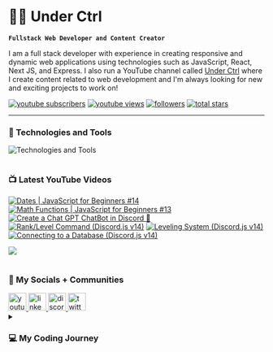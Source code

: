 # 👨‍💻 Under Ctrl

**`Fullstack Web Developer and Content Creator`**

I am a full stack developer with experience in creating responsive and dynamic web applications using technologies such as JavaScript, React, Next JS, and Express. I also run a YouTube channel called [Under Ctrl](https://youtube.com/@underctrl) where I create content related to web development and I'm always looking for new and exciting projects to work on!

<p align="left">
      <a href="https://www.youtube.com/@underctrl?sub_confirmation=1">
         <img alt="youtube subscribers" title="Subscribe" src="https://custom-icon-badges.demolab.com/youtube/channel/subscribers/UCz9RBZbD1JqTGUvs0GPUtrQ?color=%23E05D44&label=SUBSCRIBE&logo=video&logoColor=white&style=for-the-badge&labelColor=CE4630"/></a> 
      <a href="https://www.youtube.com/@underctrl/videos">
         <img alt="youtube views" title="YouTube Views" src="https://custom-icon-badges.demolab.com/youtube/channel/views/UCz9RBZbD1JqTGUvs0GPUtrQ?color=%23E1AD0E&logo=eye&logoColor=white&style=for-the-badge&labelColor=C79600"/></a> 
      <a href="https://github.com/notunderctrl?tab=followers">
         <img alt="followers" title="Follow me" src="https://custom-icon-badges.demolab.com/github/followers/notunderctrl?color=236ad3&labelColor=1155ba&style=for-the-badge&logo=person-add&label=Follow&logoColor=white"/></a>
      <a href="https://github.com/notunderctrl?tab=repositories&sort=stargazers">
         <img alt="total stars" title="Total stars on GitHub" src="https://custom-icon-badges.demolab.com/github/stars/notunderctrl?color=55960c&style=for-the-badge&labelColor=488207&logo=star"/></a>
</p>
   
---

### 🧰 Technologies and Tools

<div>
  <img src="https://skillicons.dev/icons?i=vscode,html,css,scss,js,nodejs,mongodb,express,git,react,next,ts,tailwind" alt="Technologies and Tools" />
</div>

#

### 📺 Latest YouTube Videos

 <!-- BEGIN YOUTUBE-CARDS -->
[![Dates | JavaScript for Beginners #14](https://ytcards.demolab.com/?id=7Sg45r6MC7w&title=Dates+%7C+JavaScript+for+Beginners+%2314&lang=en&timestamp=1676559604&background_color=%230d1117&title_color=%23ffffff&stats_color=%23dedede&width=250 "Dates | JavaScript for Beginners #14")](https://www.youtube.com/watch?v=7Sg45r6MC7w)
[![Math Functions | JavaScript for Beginners #13](https://ytcards.demolab.com/?id=9tlvUFmb8ec&title=Math+Functions+%7C+JavaScript+for+Beginners+%2313&lang=en&timestamp=1676386806&background_color=%230d1117&title_color=%23ffffff&stats_color=%23dedede&width=250 "Math Functions | JavaScript for Beginners #13")](https://www.youtube.com/watch?v=9tlvUFmb8ec)
[![Create a Chat GPT ChatBot in Discord 🤖](https://ytcards.demolab.com/?id=3Wo3Q9Ljljk&title=Create+a+Chat+GPT+ChatBot+in+Discord+%F0%9F%A4%96&lang=en&timestamp=1676053281&background_color=%230d1117&title_color=%23ffffff&stats_color=%23dedede&width=250 "Create a Chat GPT ChatBot in Discord 🤖")](https://www.youtube.com/watch?v=3Wo3Q9Ljljk)
[![Rank/Level Command (Discord.js v14)](https://ytcards.demolab.com/?id=dghzcDjdDwk&title=Rank%2FLevel+Command+%28Discord.js+v14%29&lang=en&timestamp=1675695634&background_color=%230d1117&title_color=%23ffffff&stats_color=%23dedede&width=250 "Rank/Level Command (Discord.js v14)")](https://www.youtube.com/watch?v=dghzcDjdDwk)
[![Leveling System (Discord.js v14)](https://ytcards.demolab.com/?id=QeNFkTUqwIw&title=Leveling+System+%28Discord.js+v14%29&lang=en&timestamp=1675436425&background_color=%230d1117&title_color=%23ffffff&stats_color=%23dedede&width=250 "Leveling System (Discord.js v14)")](https://www.youtube.com/watch?v=QeNFkTUqwIw)
[![Connecting to a Database (Discord.js v14)](https://ytcards.demolab.com/?id=edeNqzKvj0g&title=Connecting+to+a+Database+%28Discord.js+v14%29&lang=en&timestamp=1675090833&background_color=%230d1117&title_color=%23ffffff&stats_color=%23dedede&width=250 "Connecting to a Database (Discord.js v14)")](https://www.youtube.com/watch?v=edeNqzKvj0g)
<!-- END YOUTUBE-CARDS -->

[<img src="https://custom-icon-badges.demolab.com/badge/-Subscribe%20For%20More-red?style=for-the-badge&logo=video&logoColor=white"/>](https://www.youtube.com/@underctrl?sub_confirmation=1)

#

###  💬 My Socials + Communities

<div>
  <a href="https://youtube.com/@underctrl" target="_blank">
    <img src="https://img.shields.io/static/v1?message=Youtube&logo=youtube&label=&color=FF0000&logoColor=white&labelColor=&style=for-the-badge" height="35" alt="youtube logo"  />
  </a>
  <a href="https://www.linkedin.com/in/avraj-sahota-0a517825b" target="_blank">
    <img src="https://img.shields.io/static/v1?message=LinkedIn&logo=linkedin&label=&color=0072b1&logoColor=white&labelColor=&style=for-the-badge" height="35" alt="linkedin logo"  />
  </a> 
  <a href="https://discord.underctrl.io" target="_blank">
    <img src="https://img.shields.io/static/v1?message=Discord&logo=discord&label=&color=7289DA&logoColor=white&labelColor=&style=for-the-badge" height="35" alt="discord logo"  />
  </a>
  <a href="https://twitter.com/notunderctrl" target="_blank">
    <img src="https://img.shields.io/static/v1?message=Twitter&logo=twitter&label=&color=1DA1F2&logoColor=white&labelColor=&style=for-the-badge" height="35" alt="twitter logo"  />
  </a>
</div>

<details>
 <summary><h3>💻 My Coding Journey</h3></summary>
I got into coding in 2020, when Discord released the verified bot developer badge. I was intrigued by the idea of creating my own custom bot for the platform, so I decided to give it a try. I had no prior experience in coding, but I thought I might as well give it a shot.
<br>
<br>
I dove headfirst into Node.js and began working on my first discord bot. I encountered many challenges along the way since it was my first time coding, but I eventually got my bot up and running with some 10-15 commands. With the help of a few online friends I managed to get my bot added in a decent number of servers. However, just as I was about to apply for the verified bot developer badge, Discord removed the option altogether.
<br>
<br>
Despite this setback, I was still fascinated by the idea of creating my own web applications. I began to explore other areas of web development, and soon discovered the world of front-end web development. I learned HTML, CSS, and JavaScript, and began recreating webpages.
<br>
<br>
As my skills and knowledge grew, I started to delve deeper into web development, and eventually began building full-stack web applications. I found coding to be challenging, but also extremely rewarding. I loved the feeling of creating something from scratch, and watching it come to life.
<br>
<br>
I continue to work on my coding skills, and I am excited to see where this journey will take me. I am grateful for the opportunity to share my work on Github, and I hope to inspire others to explore the world of coding as well.
